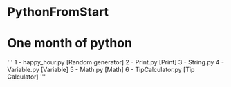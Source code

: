 # PythonFromStart
# One month of python
'''
1 - happy_hour.py [Random generator]
2 - Print.py [Print]
3 - String.py 
4 - Variable.py [Variable]
5 - Math.py [Math]
6 - TipCalculator.py [Tip Calculator]
'''